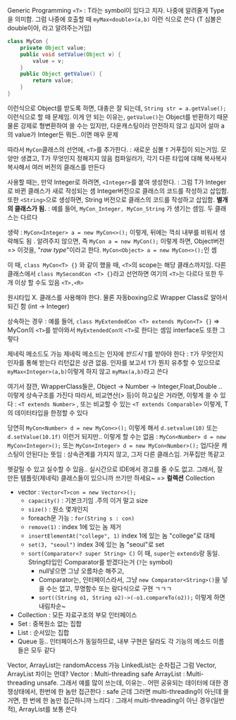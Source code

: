 Generic Programming
`<T>` : T라는 symbol이 있다고 치자. 나중에 알려줄게
Type을 의미함. 
그럼 나중에 호출할 때 `myMax<double>(a,b)` 이런 식으로 쓴다 (T 심볼은 double이야, 라고 알려주는거임)
```java
class MyCon {
	private Object value;
	public void setValue(Object v) {
		value = v;
	}
	public Object getValue() {
		return value;
	}
}
```
이런식으로 Object를 받도록 하면, 대충은 잘 되는데,
`String str = a.getValue();`이런식으로 할 때 문제임.
이게 안 되는 이유는, `getValue()`는 Object를 반환하기 때문
물론 강제로 형변환하여 쓸 수는 있지만, 다운캐스팅이라 안전하지 않고 심지어 설마 a의 value가 Integer든 뭐든..이면 매우 문제

따라서 `MyCon`클래스의 선언에, `<T>`를 추가한다. : 새로운 심볼 `T`
거푸집이 되는거임. 모양만 생겼고, T가 무엇인지 정해지지 않음
컴파일러가, 각기 다른 타입에 대해 복사복사복사해서 여러 버전의 클래스를 만든다

사용할 때는, 만약 Integer로 하려면, `<Integer>`를 붙여 생성한다. : 그럼 T가 Integer로 바뀐 클래스가 새로 작성되는 셈 
Integer버전으로 클래스의 코드를 작성하고 삽입함. 또한 `<String>`으로 생성하면, String 버전으로 클래스의 코드를 작성하고 삽입함.
**별개의 클래스가 됨.** :  예를 들어, `MyCon_Integer, MyCon_String` 가 생기는 셈임. 두 클래스는 다르다

생략 : `MyCon<Integer> a = new MyCon<>();` 이렇게, 뒤에는 꺽쇠 내부를 비워서 생략해도 됨 .
알려주지 않으면, 즉 `MyCon a = new MyCon();` 이렇게 하면, Object버전
=> 이것을, "*raw type*"이라고 한다.
	`MyCon<Object> a = new MyCon<>();`인 셈

이 때, `class MyCon<T> {}` 와 같이 했을 때, `<T>`의 scope는 해당 클래스까지임. 다른 클래스에서 `class MySecondCon <T> {}`라고 선언하면 여기의 `<T>`는 다르다
또한 두 개 이상 할 수도 있음 `<T>,<R>` 

원시타입 X. 클래스를 사용해야 한다. 물론 자동boxing으로 Wrapper Class로 알아서 되긴 함 (int -> Integer)

상속하는 경우 : 예를 들어, `class MyExtendedCon <T> extends MyCon<T> {}`
=> MyCon의 `<T>`를 받아와서 `MyExtendedCon의` `<T>`로 한다는 셈임
interface도 또한 그렇다

제네릭 메소드도 가능
제네릭 메소드는 인자에 *반드시* `T`를 받아야 한다 : `T`가 무엇인지 인자를 통해 받는다
리턴값은 상관 없음.
인자를 보고서 `T`가 뭔지 유추할 수 있으므로 `myMax<Integer>(a,b)`이렇게 하지 않고 `myMax(a,b)`라고 쓴다

여기서 잠깐, WrapperClass들은,
Object -> Number -> Integer,Float,Double .. 이렇게 상속구조를 가진다
따라서, 비교연산(> 등)이 하고싶은 거라면, 이렇게 쓸 수 있다 : 
`<T extends Number>` , 또는 비교할 수 있는 `<T extends Comparable>` 이렇게, T의 데이터타입을 한정할 수 있다

당연히 `MyCon<Number> d = new MyCon<>();` 이렇게 해서 `d.setvalue(10)` 또는 `d.setValue(10.1f)` 이런거 되지만..
이렇게 할 수는 없음 : `MyCon<Number> d = new MyCon<Integer>();` 또는 `MyCon<Integer> d = new MyCon<Number>();`
업/다운 캐스팅이 안된다는 뜻임 : 상속관계를 가지지 않고, 그저 다른 클래스임. 거푸집만 똑같고

헷갈릴 수 있고 실수할 수 있음.. 실시간으로 IDE에서 경고를 줄 수도 없고.
그래서, 잘 만든 템플릿(제네릭) 클래스들이 있으니까 쓰기만 하세요~
=> **컬렉션** Collection

- vector : `Vector<T>con = new Vector<>();`
	- `capacity()` : 기본크기임 .주의 이거 말고 size
	- `size()` : 원소 몇개인지
	- foreach문 가능 : `for(String s : con)`
	- `remove(1)` : index 1에 있는 놈 제거
	- `insertElementAt("college", 1)` index 1에 있는 놈 "college"로 대체
	- `set(3, "seoul")` index 3에 있는 놈 "seoul"로 set
	- `sort(Comparator<? super String> C)` 이 때, `super`는 `extends`랑 동일. String타입인 Comparator를 받겠다는거 (`?`는 symbol)
		- null넣으면 그냥 오름차순 해주고,
		- Comparator는, 인터페이스라서, 그냥 `new Comparator<String>()`을 넣을 수는 없고, 무명함수 또는 람다식으로 구현 ㄱㄱㄱ
		- `sort((String o1, String o2)->(-o1.compareTo(o2));` 이렇게 하면 내림차순~
- Collection : 모든 자료구조의 부모 인터페이스
- Set : 중복원소 없는 집합
- List : 순서있는 집합
- Queue 등..
인터페이스가 동일하므로, 내부 구현은 달라도 각 기능의 메소드 이름들은 모두 같다

Vector, ArrayList는 randomAccess 가능
LinkedList는 순차접근
그럼 Vector, ArrayList 차이는 먼데?
Vector : Multi-threading safe
ArrayList : Multi-threading unsafe. 그래서 얘를 많이 쓰는데, 이유는..
어떤 공유되는 데이터에 대한 경쟁상태에서, 한번에 한 놈만 접근한다 : safe
근데 그러면 multi-threading이 아닌데 쓸거면, 한 번에 한 놈만 접근하니까 느리다 : 그래서 multi-threading이 아닌 경우(일반적), ArrayList를 보통 쓴다